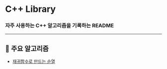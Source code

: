 # C++ Library
### 자주 사용하는 C++ 알고리즘을 기록하는 README
***
## 📝 주요 알고리즘

* [재귀함수로 만드는 순열](https://github.com/almond0115/algorithm/blob/main/CodeLibrary/C++/recursive_permutation.md)
